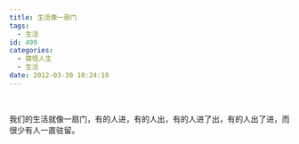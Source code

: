 ```yaml
---
title: 生活像一扇门
tags:
  - 生活
id: 499
categories:
  - 猿悟人生
  - 生活
date: 2012-03-30 10:24:19
---
```


&nbsp;

我们的生活就像一扇门，有的人进，有的人出，有的人进了出，有的人出了进，而很少有人一直驻留。